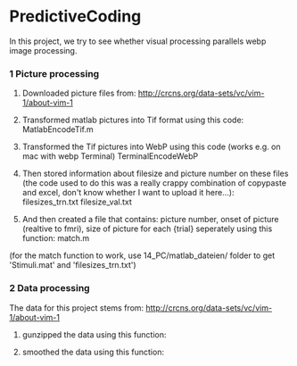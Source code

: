 PredictiveCoding
================
In this project, we try to see whether visual processing parallels webp image processing.

### 1 Picture processing

1. Downloaded picture files from:
http://crcns.org/data-sets/vc/vim-1/about-vim-1

2. Transformed matlab pictures into Tif format using this code:
MatlabEncodeTif.m

3. Transformed the Tif pictures into WebP using this code (works e.g. on mac with webp Terminal)
TerminalEncodeWebP

4. Then stored information about filesize and picture number on these files (the code used to do this was a really crappy combination of copypaste and excel, don't know whether I want to upload it here...):
filesizes_trn.txt
filesize_val.txt

5. And then created a file that contains: picture number, onset of picture (realtive to fmri), size of picture
for each {trial} seperately using this function:
match.m

(for the match function to work, use 14_PC/matlab_dateien/ folder
to get 'Stimuli.mat' and 'filesizes_trn.txt')




### 2 Data processing

The data for this project stems from:
http://crcns.org/data-sets/vc/vim-1/about-vim-1

1. gunzipped the data using this function:

2. smoothed the data using this function:



